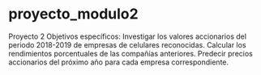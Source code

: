 # proyecto_modulo2
Proyecto 2
Objetivos específicos:
Investigar los valores accionarios del periodo 2018-2019 de empresas de celulares reconocidas.
Calcular los rendimientos porcentuales de las compañías anteriores.
Predecir precios accionarios del próximo año para cada empresa correspondiente.
